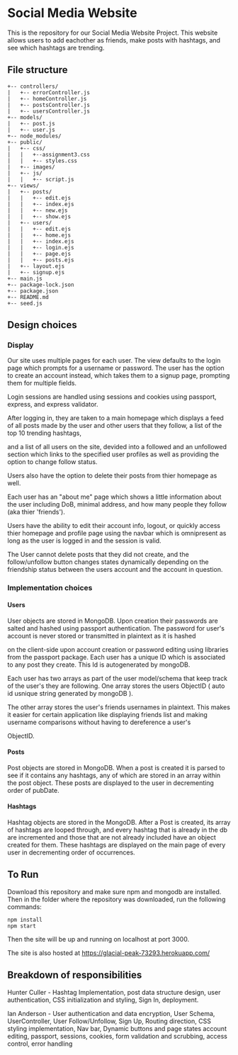 # Social Media Website
This is the repository for our Social Media Website Project. This website allows users to add eachother as friends, make posts with hashtags, and see which hashtags are trending.

## File structure
```
+-- controllers/
|   +-- errorController.js
|   +-- homeController.js
|   +-- postsController.js
|   +-- usersController.js
+-- models/
|   +-- post.js
|   +-- user.js
+-- node_modules/
+-- public/
|   +-- css/
|   |   +--assignment3.css
|   |   +-- styles.css
|   +-- images/
|   +-- js/
|   |   +-- script.js
+-- views/
|   +-- posts/
|   |   +-- edit.ejs
|   |   +-- index.ejs
|   |   +-- new.ejs
|   |   +-- show.ejs
|   +-- users/
|   |   +-- edit.ejs
|   |   +-- home.ejs
|   |   +-- index.ejs
|   |   +-- login.ejs
|   |   +-- page.ejs
|   |   +-- posts.ejs
|   +-- layout.ejs
|   +-- signup.ejs
+-- main.js
+-- package-lock.json
+-- package.json
+-- README.md
+-- seed.js
```

## Design choices

### Display
Our site uses multiple pages for each user. The view defaults to the login page which prompts for a username or password. The user has the option to create an account instead, which takes them to a signup page, prompting them for multiple fields.

Login sessions are handled using sessions and cookies using passport, express, and express validator.

After logging in, they are taken to a main homepage which displays a feed of all posts made by the user and other users that they follow, a list of the top 10 trending hashtags, 

and a list of all users on the site, devided into a followed and an unfollowed section which links to the specified user profiles as well as providing the option to change follow status.

Users also have the option to delete their posts from thier homepage as well.

Each user has an "about me" page which shows a little information about the user including DoB, minimal address, and how many people they follow (aka thier 'friends').

Users have the ability to edit their account info, logout, or quickly access thier homepage and profile page using the navbar which is omnipresent as long as the user is logged in and the session is valid.

The User cannot delete posts that they did not create, and the follow/unfollow button changes states dynamically depending on the friendship status between the users account and the account in question.


### Implementation choices

#### Users
User objects are stored in MongoDB. Upon creation their passwords are salted and hashed using passport authentication.  The password for user's account is never stored or transmitted in plaintext as it is hashed 

on the client-side upon account creation or password editing using libraries from the passport package. Each user has a unique ID which is associated to any post they create.  This Id is autogenerated by mongoDB.

Each user has two arrays as part of the user model/schema that keep track of the user's they are following.  One array stores the users ObjectID ( auto id usnique string generated by mongoDB ).

The other array stores the user's friends usernames in plaintext.  This makes it easier for certain application like displaying friends list and making username comparisons without having to dereference a user's

ObjectID.

#### Posts
Post objects are stored in MongoDB. When a post is created it is parsed to see if it contains any hashtags, any of which are stored in an array within the post object. These posts are displayed to the user in decrementing order of pubDate. 

#### Hashtags
Hashtag objects are stored in the MongoDB. After a Post is created, its array of hashtags are looped through, and every hashtag that is already in the db are incremented and those that are not already included have an object created for them. These hashtags are displayed on the main page of every user in decrementing order of occurrences. 

## To Run
Download this repository and make sure npm and mongodb are installed. Then in the folder where the repository was downloaded, run the following commands:
```
npm install
npm start
```

Then the site will be up and running on localhost at port 3000.

The site is also hosted at https://glacial-peak-73293.herokuapp.com/

## Breakdown of responsibilities
Hunter Culler - Hashtag Implementation, post data structure design, user authentication, CSS initialization and styling, Sign In, deployment. 

Ian Anderson - User authentication and data encryption, User Schema, UserController, User Follow/Unfollow, Sign Up, Routing direction, CSS styling implementation, Nav bar, Dynamic buttons and page states
account editing, passport, sessions, cookies, form validation and scrubbing, access control, error handling


